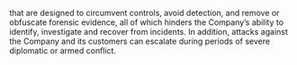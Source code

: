 that are designed to circumvent controls, avoid detection, and remove or obfuscate forensic evidence, all of which hinders the
Company’s ability to identify, investigate and recover from incidents. In addition, attacks against the Company and its customers
can escalate during periods of severe diplomatic or armed conflict.